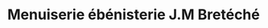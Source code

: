 ---
title: "Menuiserie ébénisterie J.M Bretéché"
url: /blain/menuiserie-ebenisterie-j-m-breteche/
shop: meubles
---